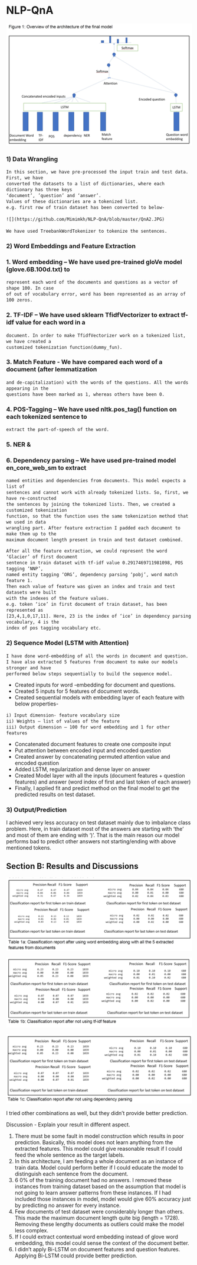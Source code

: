 # NLP-QnA
![](https://github.com/Mimimkh/NLP-QnA/blob/master/QnA1.JPG)

### 1) Data Wrangling

```
In this section, we have pre-processed the input train and test data. First, we have
converted the datasets to a list of dictionaries, where each dictionary has three keys
‘document’, ’question’ and ‘answer’.
Values of these dictionaries are a tokenized list.
e.g. first row of train dataset has been converted to below-

![](https://github.com/Mimimkh/NLP-QnA/blob/master/QnA2.JPG)

We have used TreebankWordTokenizer to tokenize the sentences.
```

### 2) Word Embeddings and Feature Extraction

### 1. Word embedding – We have used pre-trained gloVe model (glove.6B.100d.txt) to

```
represent each word of the documents and questions as a vector of shape 100. In case
of out of vocabulary error, word has been represented as an array of 100 zeros.
```
### 2. TF-IDF – We have used sklearn TfidfVectorizer to extract tf-idf value for each word in a

```
document. In order to make TfidfVectorizer work on a tokenized list, we have created a
customized tokenization function(dummy_fun).
```
### 3. Match Feature - We have compared each word of a document (after lemmatization

```
and de-capitalization) with the words of the questions. All the words appearing in the
questions have been marked as 1, whereas others have been 0.
```
### 4. POS-Tagging – We have used nltk.pos_tag() function on each tokenized sentence to

```
extract the part-of-speech of the word.
```
### 5. NER &

### 6. Dependency parsing – We have used pre-trained model en_core_web_sm to extract

```
named entities and dependencies from documents. This model expects a list of
sentences and cannot work with already tokenized lists. So, first, we have re-constructed
the sentences by joining the tokenized lists. Then, we created a customized tokenization
function, so that the function uses the same tokenization method that we used in data
wrangling part. After feature extraction I padded each document to make them up to the
maximum document length present in train and test dataset combined.
```
```
After all the feature extraction, we could represent the word ‘Glacier’ of first document
sentence in train dataset with tf-idf value 0.2917469711981098, POS tagging ‘NNP’,
named entity tagging ‘ORG’, dependency parsing ‘pobj’, word match feature 1.
Then each value of feature was given an index and train and test datasets were built
with the indexes of the feature values.
e.g. token ‘ice’ in first document of train dataset, has been represented as
[23,4,1,0,17,11]. Here, 23 is the index of ‘ice’ in dependency parsing vocabulary, 4 is the
index of pos tagging vocabulary etc.
```
### 2) Sequence Model (LSTM with Attention)

```
I have done word-embedding of all the words in document and question.
I have also extracted 5 features from document to make our models stronger and have
performed below steps sequentially to build the sequence model.
```
- Created inputs for word -embedding for document and questions.
- Created 5 inputs for 5 features of document words.
- Created sequential models with embedding layer of each feature with below
    properties-


```
i) Input dimension- feature vocabulary size
ii) Weights – list of values of the feature
iii) Output dimension – 100 for word embedding and 1 for other features
```
- Concatenated document features to create one composite input
- Put attention between encoded input and encoded question
- Created answer by concatenating permuted attention value and encoded
    question
- Added LSTM, regularization and dense layer on answer
- Created Model layer with all the inputs (document features + question features)
    and answer (word index of first and last token of each answer)
- Finally, I applied fit and predict method on the final model to get the predicted
    results on test dataset.

### 3) Output/Prediction

I achieved very less accuracy on test dataset mainly due to imbalance class problem. Here, in
train dataset most of the answers are starting with ‘the’ and most of them are ending with ‘)’.
That is the main reason our model performs bad to predict other answers not starting/ending
with above mentioned tokens.

## Section B: Results and Discussions

![](https://github.com/Mimimkh/NLP-QnA/blob/master/qna3.JPG)

![](https://github.com/Mimimkh/NLP-QnA/blob/master/qna4.JPG)

![](https://github.com/Mimimkh/NLP-QnA/blob/master/qna5.JPG)

I tried other combinations as well, but they didn’t provide better prediction.

Discussion - Explain your result in different aspect.

1. There must be some fault in model construction which results in poor prediction.
    Basically, this model does not learn anything from the extracted features. This model
    could give reasonable result if I could feed the whole sentence as the target labels.
2. In this architecture, I am feeding a whole document as an instance of train data. Model
    could perform better if I could educate the model to distinguish each sentence from the
    document.
3. 6 0% of the training document had no answers. I removed these instances from training
    dataset based on the assumption that model is not going to learn answer patterns from
    these instances. If I had included those instances in model, model would give 60%
    accuracy just by predicting no answer for every instance.
4. Few documents of test dataset were considerably longer than others. This made the
    maximum document length quite big (length = 1728). Removing these lengthy
    documents as outliers could make the model less complex.
5. If I could extract contextual word embedding instead of glove word embedding, this
    model could sense the context of the document better.
6. I didn’t apply Bi-LSTM on document features and question features. Applying Bi-LSTM
    could provide better prediction.


